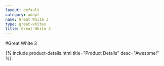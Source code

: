 ```yaml
---
layout: default
category: adopt
name: Great White 3
type: great-whites
title: Great White 3
---
```


#Great White 3

{% include product-details.html title="Product Details" desc="Awesome!" %}